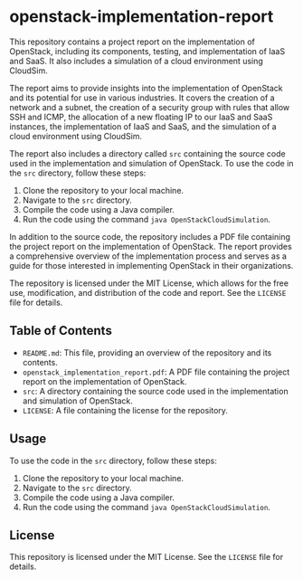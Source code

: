 # openstack-implementation-report
This repository contains a project report on the implementation of OpenStack, including its components, testing, and implementation of IaaS and SaaS. It also includes a simulation of a cloud environment using CloudSim. 

The report aims to provide insights into the implementation of OpenStack and its potential for use in various industries. It covers the creation of a network and a subnet, the creation of a security group with rules that allow SSH and ICMP, the allocation of a new floating IP to our IaaS and SaaS instances, the implementation of IaaS and SaaS, and the simulation of a cloud environment using CloudSim.

The report also includes a directory called `src` containing the source code used in the implementation and simulation of OpenStack. To use the code in the `src` directory, follow these steps:

1. Clone the repository to your local machine.
2. Navigate to the `src` directory.
3. Compile the code using a Java compiler.
4. Run the code using the command `java OpenStackCloudSimulation`.

In addition to the source code, the repository includes a PDF file containing the project report on the implementation of OpenStack. The report provides a comprehensive overview of the implementation process and serves as a guide for those interested in implementing OpenStack in their organizations.

The repository is licensed under the MIT License, which allows for the free use, modification, and distribution of the code and report. See the `LICENSE` file for details.

## Table of Contents

- `README.md`: This file, providing an overview of the repository and its contents.
- `openstack_implementation_report.pdf`: A PDF file containing the project report on the implementation of OpenStack.
- `src`: A directory containing the source code used in the implementation and simulation of OpenStack.
- `LICENSE`: A file containing the license for the repository.

## Usage

To use the code in the `src` directory, follow these steps:

1. Clone the repository to your local machine.
2. Navigate to the `src` directory.
3. Compile the code using a Java compiler.
4. Run the code using the command `java OpenStackCloudSimulation`.

## License

This repository is licensed under the MIT License. See the `LICENSE` file for details.
